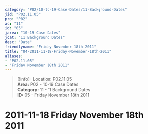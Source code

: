```yaml
---  
category: "P02/10-to-19-Case-Dates/11-Background-Dates"  
jid: "P02.11.05"  
pro: "P02"  
ac: "11"  
id: "05"  
jarea: "10-19 Case Dates"  
jcat: "11 Background Dates"  
desc: "Date"  
friendlyname: "Friday November 18th 2011"  
title: "04-2011-11-18-Friday-November-18th-2011"  
aliases:   
- "P02.11.05"  
- "Friday November 18th 2011"  
---  
```

>[!info]- Location: P02.11.05  
>**Area:** P02 - 10-19 Case Dates  
>**Category:** 11 - 11 Background Dates  
>**ID:** 05 - Friday November 18th 2011  
  
# 2011-11-18 Friday November 18th 2011  
